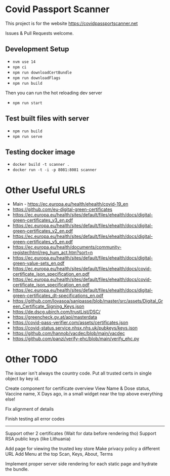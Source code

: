 # Covid Passport Scanner

This project is for the website https://covidpassportscanner.net

Issues & Pull Requests welcome.

## Development Setup

- `nvm use 14`
- `npm ci`
- `npm run downloadCertBundle`
- `npm run downloadFlags`
- `npm run build`

Then you can run the hot reloading dev server

- `npm run start`

## Test built files with server

- `npm run build`
- `npm run serve`

## Testing docker image

- `docker build -t scanner .`
- `docker run -t -i -p 8081:8081 scanner`


# Other Useful URLS

- Main - https://ec.europa.eu/health/ehealth/covid-19_en
- https://github.com/eu-digital-green-certificates
- https://ec.europa.eu/health/sites/default/files/ehealth/docs/digital-green-certificates_v3_en.pdf
- https://ec.europa.eu/health/sites/default/files/ehealth/docs/digital-green-certificates_v2_en.pdf
- https://ec.europa.eu/health/sites/default/files/ehealth/docs/digital-green-certificates_v5_en.pdf
- https://ec.europa.eu/health/documents/community-register/html/reg_hum_act.htm?sort=n
- https://ec.europa.eu/health/sites/default/files/ehealth/docs/digital-green-value-sets_en.pdf
- https://ec.europa.eu/health/sites/default/files/ehealth/docs/covid-certificate_json_specification_en.pdf
- https://ec.europa.eu/health/sites/default/files/ehealth/docs/covid-certificate_json_specification_en.pdf
- https://ec.europa.eu/health/sites/default/files/ehealth/docs/digital-green-certificates_dt-specifications_en.pdf
- https://github.com/lovasoa/sanipasse/blob/master/src/assets/Digital_Green_Certificate_Signing_Keys.json
- https://de.dscg.ubirch.com/trustList/DSC/
- https://greencheck.gv.at/api/masterdata
- https://covid-pass-verifier.com/assets/certificates.json
- https://covid-status.service.nhsx.nhs.uk/pubkeys/keys.json
- https://github.com/hannob/vacdec/blob/main/vacdec
- https://github.com/panzi/verify-ehc/blob/main/verify_ehc.py

# Other TODO

The issuer isn't always the country code.
    Put all trusted certs in single object by key id.

Create component for certificate overview
    View Name & Dose status, Vaccine name, X Days ago, in a small widget near the top above everything else!

Fix alignment of details

Finish testing all error codes

---

Support other 2 certificates (Wait for data before rendering tho)
Support RSA public keys (like Lithuania)

Add page for viewing the trusted key store
Make privacy policy a different URL
Add Menu at the top
    Scan, Keys, About, Terms

Implement proper server side rendering for each static page and hydrate the bundle.

